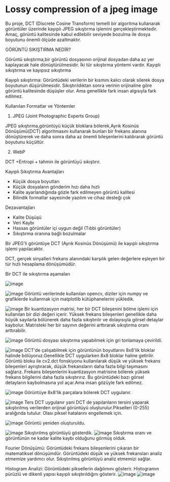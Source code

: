 # Lossy compression of a jpeg image
 Bu proje, DCT (Discrete Cosine Transform) temelli bir algoritma kullanarak görüntüler üzerinde kayıplı JPEG sıkıştırma işlemini gerçekleştirmektedir. Amaç, görüntü kalitesinde kabul edilebilir seviyede bozulma ile dosya boyutunu önemli ölçüde azaltmaktır.

 GÖRÜNTÜ SIKIŞTIRMA NEDİR?

Görüntü sıkıştırma,bir görüntü dosyasının orijinal dosyadan daha az yer kaplayacak hale dönüştürülmesidir. İki tür sıkıştırma yöntemi vardır. Kayıplı sıkıştırma ve kayıpsız sıkıştırma

Kayıplı sıkıştırma: Görüntüdeki verilerin bir kısmını kalıcı olarak silerek dosya boyutunun düşürülmesidir. Sıkıştırıldıktan sonra verinin orijinaline göre görüntü kalitesinde düşüşler olur.
Ama genellikle fark insan algısıyla fark edilmez. 

Kullanılan Formatlar ve Yöntemler

1. JPEG (Joint Photographic Experts Group)
 
JPEG sıkıştırma,görüntüyü küçük bloklara bölerek,Ayrık Kosinüs Dönüşümü(DCT) algoritmasını kullanarak bunları bir frekans alanına dönüştürerek ve daha sonra daha az önemli bileşenlerini kaldırarak görüntü boyutunu küçültür.

2. WebP

DCT +Entropi + tahmin ile görüntüyü sıkıştırır.



Kayıplı Sıkıştırma Avantajları

- Küçük dosya boyutları
- Küçük dosyaların gönderim hızı daha hızlı
- Kalite ayarlandığında gözle fark edilmeyen görüntü kalitesi
- Bilindik formatlar sayesinde yazılım ve cihaz desteği çok 

Dezavantajları

- Kalite Düşüşü
- Veri Kaybı
- Hassas görüntüler içi uygun değil (Tıbbi görüntüler)
- Sıkıştırma oranına bağlı bozulmalar


Bir JPEG'li görüntüye  DCT (Ayrık Kosinüs Dönüşümü) ile kayıplı sıkıştırma işlemi yapılacaktır.

DCT, gerçek sinyalleri frekans alanındaki karşılık gelen değerlere eşleyen bir tür hızlı hesaplama dönüşümüdür.

Bir DCT ile sıkıştırma aşamaları

![image](https://github.com/user-attachments/assets/69eb25c3-bb90-43c5-8d0f-c19dadaf6efd)

![image](https://github.com/user-attachments/assets/be3f590f-133b-4fe5-8572-86df0cc3e749)
Görüntü verilerinde kullanılan opencv, diziler için numpy ve grafiklerde kullanmak için matplotlib kütüphanelerini yükledik.

![image](https://github.com/user-attachments/assets/4183d21a-3041-46a3-9fe6-f0aee95ef553)
Bir kuantizasyon matrisi, her bir DCT bileşenini bölme işlemi için kullanılan bir dizi değeri içerir. Yüksek frekans bileşenleri genellikle daha büyük sayılarla bölünerek daha fazla sıkıştırılır ve dolayısıyla görsel detaylar kaybolur. Matristeki her bir sayının değerini arttırarak sıkıştırma oranı arttırabilir.

![image](https://github.com/user-attachments/assets/bc13c3fc-9941-4503-b9a0-ce2b6554ebea)
Görüntü dosyası sıkıştırma yapabilmek için gri tonlamaya çevirildi.

![image](https://github.com/user-attachments/assets/48d3c23e-d3c2-4d38-ae52-a45d1e330d78)
DCT'de çalışabilmek için görüntünün boyutlarını 8x8'lik bloklar halinde bölüyoruz.Genellikle DCT uygularken 8x8 bloklar haline getirilir. Görüntü bloku ile cv2.dct fonskiyonu kullanılarak düşük ve yüksek frekans bileşenleri ayrıştırarak, düşük frekansların daha fazla bilgi taşımasını sağlarız. Frekans bileşenlerini kuantizasyon matrisine bölerek yüksek frekans bilgilerini daha fazla sıkıştırırız. Bu görüntüdeki bazı görsel detayların kaybolmasına yol açar.Ama insan gözüyle fark edilmez.

![image](https://github.com/user-attachments/assets/5ad92364-a81e-4dcb-81c1-72db0f955db9)
Görüntüye 8x8'lik parçalara bölerek DCT uygulanır.

![image](https://github.com/user-attachments/assets/7033c646-ebe2-4d6e-9155-8db29311dd27)
Ters DCT uygulanır yani DCT de yapılanların tersini yaparak sıkıştırılmış verilerden orijinal görüntüyü oluşturulur.Pikselleri (0-255) aralığında tutulur. Olası piksel hatalarını engellemek için.

![image](https://github.com/user-attachments/assets/8168e776-6f00-4248-b15c-baa61064dccf)
Görüntü yeniden oluşturuldu.

![image](https://github.com/user-attachments/assets/e43bbaca-6f82-4b69-81d2-d646364c5bca)
Sıkıştırılmış görüntüyü gösterdik.
![image](https://github.com/user-attachments/assets/3e8452c1-acd1-486c-92a3-51178e2c2eda)
Sıkıştırma oranı ve görüntünün ne kadar kalite kaybı olduğunu  görmüş olduk.

Fourier Dönüşümü: Görüntüdeki frekans bileşenlerini çıkaran bir matematiksel dönüşümdür. Görüntüdeki düşük ve yüksek frekansları analiz etmemize yardımcı olur. Sıkıştırılmış görüntüyü analiz etmemizi sağlar.

Histogram Analizi: Görüntüdeki piksellerin dağılımını gösterir. Histogramın pürüzlü ve dikenli yapısı kayıplı sıkıştırıldığını gösterir.
![image](https://github.com/user-attachments/assets/99d4ab1a-9b19-43c0-a915-68c548be11c7)
![image](https://github.com/user-attachments/assets/de9b7336-4fd2-44c1-8af7-c618f7b3b2b3)
